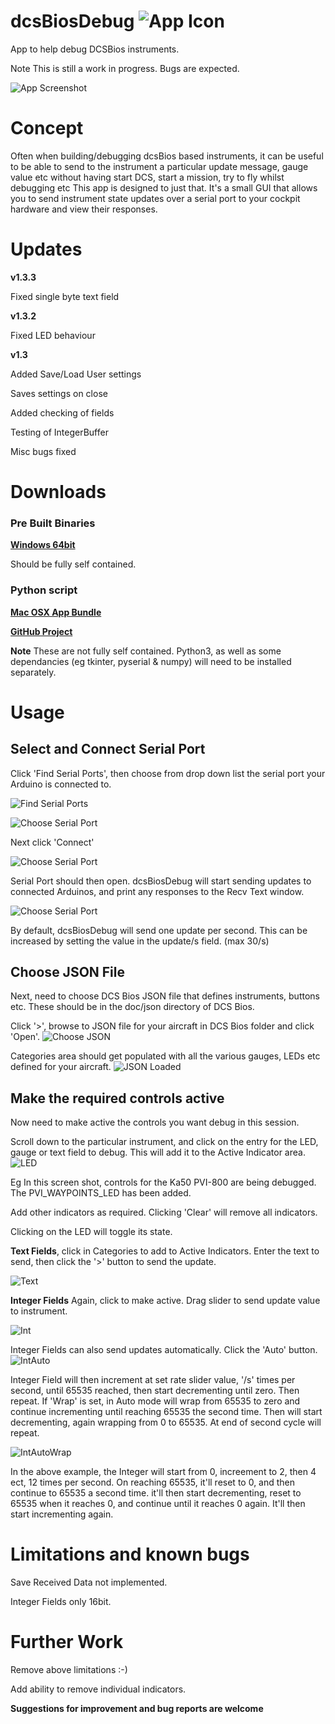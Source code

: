  # dcsBiosDebug  ![App Icon](iconDebugSmall.png)
 
App to help debug DCSBios instruments.

Note
This is still a work in progress. Bugs are expected.

![App Screenshot](manual/appScreenshot.png)

# Concept

Often when building/debugging dcsBios based instruments, it can be useful to be able to send to the instrument a particular update message, gauge value etc without having start DCS, start a mission, try to fly whilst debugging etc
This app is designed to just that. It's a small GUI that allows you to send instrument state updates over a serial port to your cockpit hardware and view their responses.

# Updates
**v1.3.3**

Fixed single byte text field

**v1.3.2**

Fixed LED behaviour

**v1.3** 

Added Save/Load User settings

Saves settings on close

Added checking of fields

Testing of IntegerBuffer

Misc bugs fixed

# Downloads

### Pre Built Binaries

[**Windows 64bit**](https://github.com/tldBear/tldBear.github.io/blob/master/Downloads/dcsBiosDebug.exe)

Should be fully self contained. 
 
### Python script

[**Mac OSX App Bundle**](https://github.com/tldBear/tldBear.github.io/blob/master/Downloads/dcsBiosDebug.zip)




[**GitHub Project**](https://github.com/tldBear/dcsBiosDebug)

**Note** These are not fully self contained. Python3, as well as some dependancies (eg tkinter, pyserial & numpy) will need to be installed separately.


# Usage

## Select and Connect Serial Port
Click 'Find Serial Ports', then choose from drop down list the serial port your Arduino is connected to.

![Find Serial Ports](manual/Screenshot_Serial0.png)

![Choose Serial Port](manual/ScreenshotSerial1.png)

Next click 'Connect'

![Choose Serial Port](manual/Screenshot_SerialConnect.png)

Serial Port should then open. dcsBiosDebug will start sending updates to connected Arduinos, and print any responses to the Recv Text window.

![Choose Serial Port](manual/Screenshot_SerialOpen.png)

By default, dcsBiosDebug will send one update per second. This can be increased by setting the value in the update/s field.
(max 30/s)


## Choose JSON File
Next, need to choose DCS Bios JSON file that defines instruments, buttons etc. These should be in the doc/json directory of DCS Bios. 

Click '>', browse to JSON file for your aircraft in DCS Bios folder and click 'Open'.
![Choose JSON](manual/ScreenshotJSON.png)

Categories area should get populated with all the various gauges, LEDs etc defined for your aircraft.
![JSON Loaded](manual/ScreenshotJSONLoaded.png)

## Make the required controls active
Now need to make active the controls you want debug in this session.

Scroll down to the particular instrument, and click on the entry for the LED, gauge or text field to debug. This will add it to the Active Indicator area. 
![LED](manual/ScreenshotLED.png)

Eg In this screen shot, controls for the Ka50 PVI-800 are being debugged. The PVI_WAYPOINTS_LED has been added.

Add other indicators as required. Clicking 'Clear' will remove all indicators.

Clicking on the LED will toggle its state.



**Text Fields**, click in Categories to add to Active Indicators. Enter the text to send, then click the '>' button to send the update.

![Text](manual/ScreenshotText2.png)

**Integer Fields**
Again, click to make active. Drag slider to send update value to instrument.

![Int](manual/ScreenshotInt.png)

Integer Fields can also send updates automatically. Click the 'Auto' button.
![IntAuto](manual/ScreenshotInt1.png)

Integer Field will then increment at set rate slider value, '/s' times per second,  until 65535 reached, then start decrementing until zero. Then repeat.
If 'Wrap' is set, in Auto mode will wrap from 65535 to zero and continue incrementing until reaching 65535 the second time. Then will start decrementing, again wrapping from 0 to 65535. At end of second cycle will repeat.

![IntAutoWrap](manual/ScreenshotInt2.png)

In the above example, the Integer will start from 0, increement to 2, then 4 ect, 12 times per second. On reaching 65535, it'll reset to 0, and then continue to 65535 a second time. it'll then start decrementing, reset to 65535 when it reaches 0, and continue until it reaches 0 again. It'll then start incrementing again.



# Limitations and known bugs

Save Received Data not implemented.

Integer Fields only 16bit.



# Further Work
Remove above limitations :-)

Add ability to remove individual indicators.


**Suggestions for improvement and bug reports are welcome**

